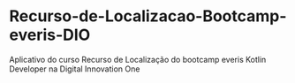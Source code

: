 # Recurso-de-Localizacao-Bootcamp-everis-DIO
Aplicativo do curso Recurso de Localização do bootcamp everis Kotlin Developer na Digital Innovation One
